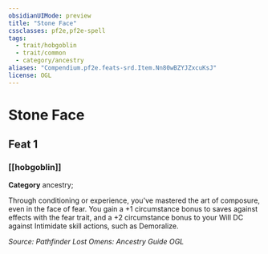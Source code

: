 ```yaml
---
obsidianUIMode: preview
title: "Stone Face"
cssclasses: pf2e,pf2e-spell
tags:
  - trait/hobgoblin
  - trait/common
  - category/ancestry
aliases: "Compendium.pf2e.feats-srd.Item.Nn80wBZYJZxcuKsJ"
license: OGL
---
```

# Stone Face
## Feat 1
### [[hobgoblin]]

**Category** ancestry; 




Through conditioning or experience, you've mastered the art of composure, even in the face of fear. You gain a +1 circumstance bonus to saves against effects with the fear trait, and a +2 circumstance bonus to your Will DC against Intimidate skill actions, such as Demoralize.

*Source: Pathfinder Lost Omens: Ancestry Guide*
*OGL*